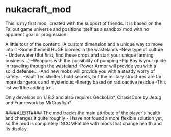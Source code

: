 # nukacraft_mod
This is my first mod, created with the support of friends. It is based on the Fallout game universe and positions itself as a sandbox mod with no apparent goal or progression.

A little tour of the content:
-A custom dimension and a unique way to move into it
-Some themed HUGE biomes in the wastelands
-New type of culture - Underwater (But first, find these crops and start your unique farming business...)
-Weapons with the possibility of pumping 
-Pip Boy is your guide in traveling through the wasteland
-Power Armor will provide you with a solid defense...
-And new mobs will provide you with a steady worry of safety...
-Vault Tec shelters hold secrets, but the military structures are far more dangerous and mysterious
-Energy based on radioactive residue
-This list we'll be adding to...


Only develops on 1.18.2 and also requires GeckoLib*, ChasisCore by Jetug and Framework by MrCrayfish*

####ALERT####
The mod tracks the main attribute of the player's health and changes it quite roughly - I have not found a more flexible solution yet, so the mod is completely INCOMPatible with mods that change health and its display.

